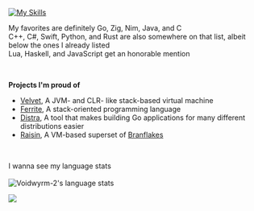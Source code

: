 [![My Skills](https://skillicons.dev/icons?i=go,cs,rust,swift,ruby,git,py,js,html,css,lua,neovim,vscode,apple,windows,npm,nodejs,idea,c,cpp,zig,java,nim,blender)](https://skillicons.dev)
<br>

My favorites are definitely Go, Zig, Nim, Java, and C<br>
C++, C#, Swift, Python, and Rust are also somewhere on that list, albeit below the ones I already listed<br>
Lua, Haskell, and JavaScript get an honorable mention

<br>

**Projects I'm proud of**
* [Velvet](<https://github.com/voidwyrm-2/velvet-vm>), A JVM- and CLR- like stack-based virtual machine
* [Ferrite](<https://github.com/voidwyrm-2/ferrite>), A stack-oriented programming language
* [Distra](<https://github.com/voidwyrm-2/distra>), A tool that makes building Go applications for many different distributions easier
* [Raisin](<https://github.com/voidwyrm-2/raisin>), A VM-based superset of [Branflakes](<https://en.wikipedia.org/wiki/Brainfuck>)

<br>

I wanna see my language stats<br><br>
![Voidwyrm-2's language stats](https://github-readme-stats.vercel.app/api/top-langs/?username=voidwyrm-2&layout=compact&theme=synthwave&langs_count=20)


<p align="left">
	<img src="https://raw.githubusercontent.com/catppuccin/catppuccin/main/assets/footers/gray0_ctp_on_line.svg?sanitize=true" />
</p>
<!--https://github.com/catppuccin-->
